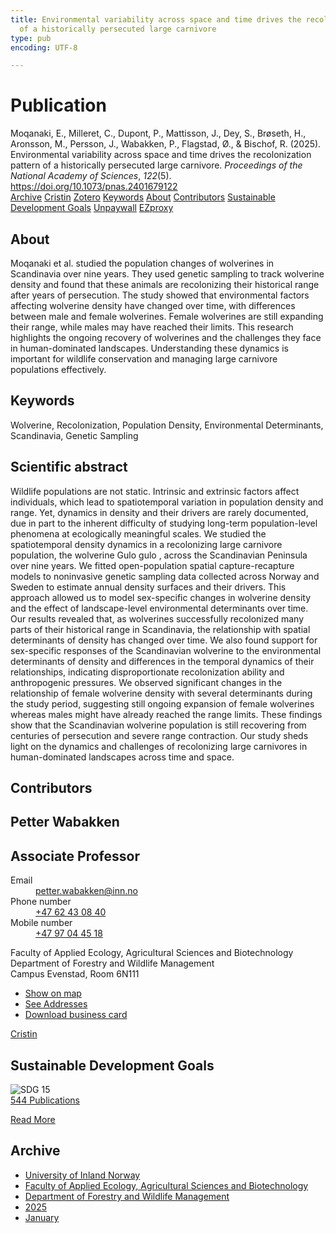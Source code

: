 ```yaml
---
title: Environmental variability across space and time drives the recolonization pattern
  of a historically persecuted large carnivore
type: pub
encoding: UTF-8

---
```

<h1>Publication</h1>
<article id="csl-bib-container-3DV8W3BX" class="csl-bib-container">
  <div class="csl-bib-body"> <div class="csl-entry">Moqanaki, E., Milleret, C., Dupont, P., Mattisson, J., Dey, S., Brøseth, H., Aronsson, M., Persson, J., Wabakken, P., Flagstad, Ø., &#38; Bischof, R. (2025). Environmental variability across space and time drives the recolonization pattern of a historically persecuted large carnivore. <i>Proceedings of the National Academy of Sciences</i>, <i>122</i>(5). <a href="https://doi.org/10.1073/pnas.2401679122">https://doi.org/10.1073/pnas.2401679122</a></div> </div>
  <div class="csl-bib-buttons">
    <a href="#taxonomy-article-3DV8W3BX" alt="archive" class="csl-bib-button">Archive</a>
    <a href="https://app.cristin.no/results/show.jsf?id=2350841" alt="Cristin" class="csl-bib-button">Cristin</a>
    <a href="http://zotero.org/groups/5881554/items/3DV8W3BX" alt="Zotero" class="csl-bib-button">Zotero</a>
    <a href="#keywords-article-3DV8W3BX" alt="keywords" class="csl-bib-button">Keywords</a>
    <a href="#about-article-3DV8W3BX" alt="about_pub" class="csl-bib-button">About</a>
    <a href="#contributors-article-3DV8W3BX" alt="contributors" class="csl-bib-button">Contributors</a>
    <a href="#sdg-article-3DV8W3BX" alt="sdg" class="csl-bib-button">Sustainable Development Goals</a>
    <a href="https://doi.org/10.1073/pnas.2401679122" alt="Unpaywall" class="csl-bib-button">Unpaywall</a>
    <a href="https://doi.org/10.1073/pnas.2401679122" alt="EZproxy" class="csl-bib-button">EZproxy</a>
  </div>
  <div id="csl-bib-meta-container-3DV8W3BX"></div>
</article>
<div id="csl-bib-meta-3DV8W3BX" class="csl-bib-meta">
  <article id="about-article-3DV8W3BX" class="about_pub-article">
    <h1>About</h1>
    Moqanaki et al. studied the population changes of wolverines in Scandinavia over nine years. They used genetic sampling to track wolverine density and found that these animals are recolonizing their historical range after years of persecution. The study showed that environmental factors affecting wolverine density have changed over time, with differences between male and female wolverines. Female wolverines are still expanding their range, while males may have reached their limits. This research highlights the ongoing recovery of wolverines and the challenges they face in human-dominated landscapes. Understanding these dynamics is important for wildlife conservation and managing large carnivore populations effectively.
  </article>
  <article id="keywords-article-3DV8W3BX" class="keywords-article">
    <h1>Keywords</h1>
    Wolverine, Recolonization, Population Density, Environmental Determinants, Scandinavia, Genetic Sampling
  </article>
  <article id="abstract-article-3DV8W3BX" class="abstract-article">
    <h1>Scientific abstract</h1>
    Wildlife populations are not static. Intrinsic and extrinsic factors affect individuals, which lead to spatiotemporal variation in population density and range. Yet, dynamics in density and their drivers are rarely documented, due in part to the inherent difficulty of studying long-term population-level phenomena at ecologically meaningful scales. We studied the spatiotemporal density dynamics in a recolonizing large carnivore population, the wolverine Gulo gulo , across the Scandinavian Peninsula over nine years. We fitted open-population spatial capture-recapture models to noninvasive genetic sampling data collected across Norway and Sweden to estimate annual density surfaces and their drivers. This approach allowed us to model sex-specific changes in wolverine density and the effect of landscape-level environmental determinants over time. Our results revealed that, as wolverines successfully recolonized many parts of their historical range in Scandinavia, the relationship with spatial determinants of density has changed over time. We also found support for sex-specific responses of the Scandinavian wolverine to the environmental determinants of density and differences in the temporal dynamics of their relationships, indicating disproportionate recolonization ability and anthropogenic pressures. We observed significant changes in the relationship of female wolverine density with several determinants during the study period, suggesting still ongoing expansion of female wolverines whereas males might have already reached the range limits. These findings show that the Scandinavian wolverine population is still recovering from centuries of persecution and severe range contraction. Our study sheds light on the dynamics and challenges of recolonizing large carnivores in human-dominated landscapes across time and space.
  </article>
  <article id="contributors-article-3DV8W3BX" class="contributors-article">
    <h1>Contributors</h1>
    <div class="personas"> <div class="vrtx-hinn-person-card"> <div class="photo"> <i class="lar la-user-circle missing-person"></i> </div> <div class="info"> <hgroup><h1>Petter Wabakken</h1> <h2>Associate Professor</h2> </hgroup><dl> <dt>Email</dt> <dd> <a href="mailto:petter.wabakken@inn.no">petter.wabakken@inn.no</a> </dd> <dt>Phone number</dt> <dd><a href="tel:+4762430840"> +47 62 43 08 40 </a></dd> <dt>Mobile number</dt> <dd><a href="tel:+4797044518"> +47 97 04 45 18 </a></dd> </dl> <p> Faculty of Applied Ecology, Agricultural Sciences and Biotechnology<br> Department of Forestry and Wildlife Management<br> Campus Evenstad, Room 6N111 </p> <ul class="vrtx-hinn-links"> <li><a href="https://www.google.com/maps?q=61.42516,11.07813">Show on map</a></li> <li><a href="https://www.inn.no/english/find-an-employee/petter-wabakken.html#vrtx-hinn-addresses">See Addresses</a></li> <li><a href="https://www.inn.no/english/find-an-employee/petter-wabakken.html?vrtx=vcf">Download business card</a></li> </ul> </div> </div> <a href="https://app.cristin.no/persons/show.jsf?id=328337" alt="Cristin URL" class="personas-cristin">Cristin</a> </div>
  </article>
  <article id="sdg-article-3DV8W3BX" class="sdg-article">
    <h1>Sustainable Development Goals</h1>
    <div class="sdg-container"><div id="sdg15" class="sdg">
        <img src="{{< params subfolder >}}images/sdg/sdg15_en.png" class="image" alt="SDG 15">
        <div class="sdg-overlay">
          <a href="{{< params subfolder >}}en/archive/?sdg=15#archive" class="sdg-publication-count"><span>544</span> Publications</a>
          <p><a href="https://sdgs.un.org/goals/goal15" class="sdg-read-more">Read More</a></p>
        </div>
      </div></div>
  </article>
  <article id="taxonomy-article-3DV8W3BX" class="taxonomy-article">
    <h1>Archive</h1>
    <ul>
      <li><a href="{{< params subfolder >}}en/archive/?key=3DCRN523">University of Inland Norway</a></li>
      <li><a href="{{< params subfolder >}}en/archive/?key=T77LXH6D">Faculty of Applied Ecology, Agricultural Sciences and Biotechnology</a></li>
      <li><a href="{{< params subfolder >}}en/archive/?key=7TRARPE3">Department of Forestry and Wildlife Management</a></li>
      <li><a href="{{< params subfolder >}}en/archive/?key=H5L4MZHE">2025</a></li>
      <li><a href="{{< params subfolder >}}en/archive/?key=Z4NRWY2R">January</a></li>
    </ul>
  </article>
</div>
